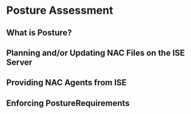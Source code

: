 # Posture Assessment

## What is Posture?


## Planning and/or Updating NAC Files on the ISE Server



## Providing NAC Agents from ISE



## Enforcing PostureRequirements


